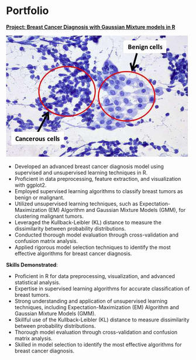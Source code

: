 # Portfolio

 
**[Project: Breast Cancer Diagnosis with Gaussian Mixture models in R](https://github.com/YourGitHubUsername/YourProjectRepo/blob/main/YourProject.pdf)**

![](https://github.com/sigmalgebra/DataScience_Portfolio/blob/main/images/celle_nucle.jpeg)

- Developed an advanced breast cancer diagnosis model using supervised and unsupervised learning techniques in R.
- Proficient in data preprocessing, feature extraction, and visualization with ggplot2.
- Employed supervised learning algorithms to classify breast tumors as benign or malignant.
- Utilized unsupervised learning techniques, such as Expectation-Maximization (EM) Algorithm and Gaussian Mixture Models (GMM), for clustering malignant tumors.
- Leveraged the Kullback-Leibler (KL) distance to measure the dissimilarity between probability distributions.
- Conducted thorough model evaluation through cross-validation and confusion matrix analysis.
- Applied rigorous model selection techniques to identify the most effective algorithms for breast cancer diagnosis.

**Skills Demonstrated**:

- Proficient in R for data preprocessing, visualization, and advanced statistical analysis.
- Expertise in supervised learning algorithms for accurate classification of breast tumors.
- Strong understanding and application of unsupervised learning techniques, including Expectation-Maximization (EM) Algorithm and Gaussian Mixture Models (GMM).
- Skillful use of the Kullback-Leibler (KL) distance to measure dissimilarity between probability distributions.
- Thorough model evaluation through cross-validation and confusion matrix analysis.
- Skilled in model selection to identify the most effective algorithms for breast cancer diagnosis.
